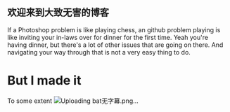 ## 欢迎来到大致无害的博客

If a Photoshop problem is like playing chess, an github problem playing is
like inviting your in-laws over for dinner for the first time. Yeah you're having dinner, but there's a lot of other issues that are going on there. And navigating your way through that is not a very easy thing to do.

# But I made it
To some extent
![Uploading bat无字幕.png…]()



